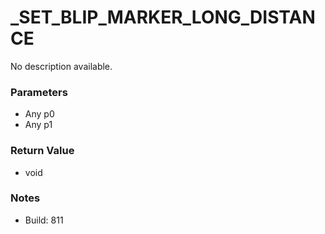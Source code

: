 # _SET_BLIP_MARKER_LONG_DISTANCE

No description available.

### Parameters
* Any p0
* Any p1

### Return Value
* void

### Notes
* Build: 811

